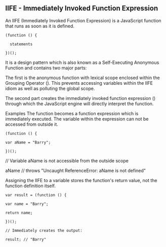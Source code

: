 ## IIFE - Immediately Invoked Function Expression

An IIFE (Immediately Invoked Function Expression) is a JavaScript function that runs as soon as it is defined.

    (function () {

      statements

    })();

It is a design pattern which is also known as a Self-Executing Anonymous Function and contains two major parts:

The first is the anonymous function with lexical scope enclosed within the Grouping Operator (). This prevents accessing variables within the IIFE idiom as well as polluting the global scope.

The second part creates the immediately invoked function expression () through which the JavaScript engine will directly interpret the function.

Examples
The function becomes a function expression which is immediately executed. The variable within the expression can not be accessed from outside it.

    (function () {

    var aName = "Barry";

    })();

// Variable aName is not accessible from the outside scope

aName // throws "Uncaught ReferenceError: aName is not defined"

Assigning the IIFE to a variable stores the function's return value, not the function definition itself.

    var result = (function () {
    
    var name = "Barry";
    
    return name;

    })();

    // Immediately creates the output:

    result; // "Barry"
